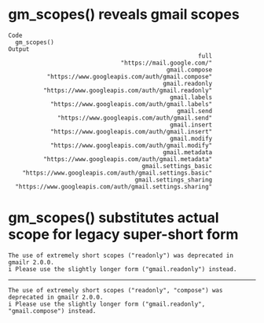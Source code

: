 # gm_scopes() reveals gmail scopes

    Code
      gm_scopes()
    Output
                                                          full 
                                    "https://mail.google.com/" 
                                                 gmail.compose 
               "https://www.googleapis.com/auth/gmail.compose" 
                                                gmail.readonly 
              "https://www.googleapis.com/auth/gmail.readonly" 
                                                  gmail.labels 
                "https://www.googleapis.com/auth/gmail.labels" 
                                                    gmail.send 
                  "https://www.googleapis.com/auth/gmail.send" 
                                                  gmail.insert 
                "https://www.googleapis.com/auth/gmail.insert" 
                                                  gmail.modify 
                "https://www.googleapis.com/auth/gmail.modify" 
                                                gmail.metadata 
              "https://www.googleapis.com/auth/gmail.metadata" 
                                          gmail.settings_basic 
        "https://www.googleapis.com/auth/gmail.settings.basic" 
                                        gmail.settings_sharing 
      "https://www.googleapis.com/auth/gmail.settings.sharing" 

# gm_scopes() substitutes actual scope for legacy super-short form

    The use of extremely short scopes ("readonly") was deprecated in gmailr 2.0.0.
    i Please use the slightly longer form ("gmail.readonly") instead.

---

    The use of extremely short scopes ("readonly", "compose") was deprecated in gmailr 2.0.0.
    i Please use the slightly longer form ("gmail.readonly", "gmail.compose") instead.

